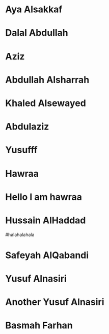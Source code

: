 # Aya Alsakkaf

# Dalal Abdullah

# Aziz

# Abdullah Alsharrah

# Khaled Alsewayed

# Abdulaziz

# Yusufff

# Hawraa

# Hello I am hawraa

# Hussain AlHaddad

#halahalahala

# Safeyah AlQabandi

# Yusuf Alnasiri

# Another Yusuf Alnasiri

# Basmah Farhan
